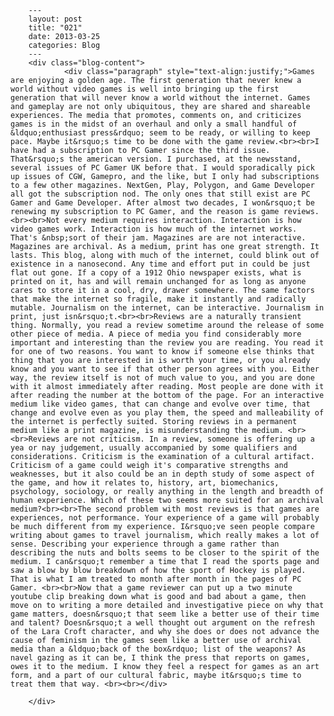 
        ---
        layout: post
        title: "021"
        date: 2013-03-25
        categories: Blog
        ---
        <div class="blog-content">
				<div class="paragraph" style="text-align:justify;">Games are enjoying a golden age. The first generation that never knew a world without video games is well into bringing up the first generation that will never know a world without the internet. Games and gameplay are not only ubiquitous, they are shared and shareable experiences. The media that promotes, comments on, and criticizes games is in the midst of an overhaul and only a small handful of &ldquo;enthusiast press&rdquo; seem to be ready, or willing to keep pace. Maybe it&rsquo;s time to be done with the game review.<br><br>I have had a subscription to PC Gamer since the third issue. That&rsquo;s the american version. I purchased, at the newsstand, several issues of PC Gamer UK before that. I would sporadically pick up issues of CGW, Gamepro, and the like, but I only had subscriptions to a few other magazines. NextGen, Play, Polygon, and Game Developer all got the subscription nod. The only ones that still exist are PC Gamer and Game Developer. After almost two decades, I won&rsquo;t be renewing my subscription to PC Gamer, and the reason is game reviews.<br><br>Not every medium requires interaction. Interaction is how video games work. Interaction is how much of the internet works. That's &nbsp;sort of their jam. Magazines are are not interactive. Magazines are archival. As a medium, print has one great strength. It lasts. This blog, along with much of the internet, could blink out of existence in a nanosecond. Any time and effort put in could be just flat out gone. If a copy of a 1912 Ohio newspaper exists, what is printed on it, has and will remain unchanged for as long as anyone cares to store it in a cool, dry, drawer somewhere. The same factors that make the internet so fragile, make it instantly and radically mutable. Journalism on the internet, can be interactive. Journalism in print, just isn&rsquo;t.<br><br>Reviews are a naturally transient thing. Normally, you read a review sometime around the release of some other piece of media. A piece of media you find considerably more important and interesting than the review you are reading. You read it for one of two reasons. You want to know if someone else thinks that thing that you are interested in is worth your time, or you already know and you want to see if that other person agrees with you. Either way, the review itself is not of much value to you, and you are done with it almost immediately after reading. Most people are done with it after reading the number at the bottom of the page. For an interactive medium like video games, that can change and evolve over time, that change and evolve even as you play them, the speed and malleability of the internet is perfectly suited. Storing reviews in a permanent medium like a print magazine, is misunderstanding the medium. <br><br>Reviews are not criticism. In a review, someone is offering up a yea or nay judgement, usually accompanied by some qualifiers and considerations. Criticism is the examination of a cultural artifact. Criticism of a game could weigh it's comparative strengths and weaknesses, but it also could be an in depth study of some aspect of the game, and how it relates to, history, art, biomechanics, psychology, sociology, or really anything in the length and breadth of human experience. Which of these two seems more suited for an archival medium?<br><br>The second problem with most reviews is that games are experiences, not performance. Your experience of a game will probably be much different from my experience. I&rsquo;ve seen people compare writing about games to travel journalism, which really makes a lot of sense. Describing your experience through a game rather than describing the nuts and bolts seems to be closer to the spirit of the medium. I can&rsquo;t remember a time that I read the sports page and saw a blow by blow breakdown of how the sport of Hockey is played. That is what I am treated to month after month in the pages of PC Gamer. <br><br>Now that a game reviewer can put up a two minute youtube clip breaking down what is good and bad about a game, then move on to writing a more detailed and investigative piece on why that game matters, doesn&rsquo;t that seem like a better use of their time and talent? Doesn&rsquo;t a well thought out argument on the refresh of the Lara Croft character, and why she does or does not advance the cause of feminism in the games seem like a better use of archival media than a &ldquo;back of the box&rdquo; list of the weapons? As navel gazing as it can be, I think the press that reports on games, owes it to the medium. I know they feel a respect for games as an art form, and a part of our cultural fabric, maybe it&rsquo;s time to treat them that way. <br><br></div>

		</div>
        